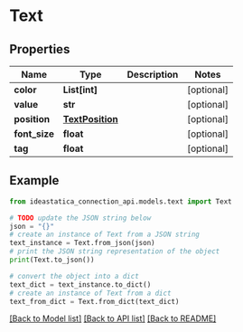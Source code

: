 # Text


## Properties

Name | Type | Description | Notes
------------ | ------------- | ------------- | -------------
**color** | **List[int]** |  | [optional] 
**value** | **str** |  | [optional] 
**position** | [**TextPosition**](TextPosition.md) |  | [optional] 
**font_size** | **float** |  | [optional] 
**tag** | **float** |  | [optional] 

## Example

```python
from ideastatica_connection_api.models.text import Text

# TODO update the JSON string below
json = "{}"
# create an instance of Text from a JSON string
text_instance = Text.from_json(json)
# print the JSON string representation of the object
print(Text.to_json())

# convert the object into a dict
text_dict = text_instance.to_dict()
# create an instance of Text from a dict
text_from_dict = Text.from_dict(text_dict)
```
[[Back to Model list]](../README.md#documentation-for-models) [[Back to API list]](../README.md#documentation-for-api-endpoints) [[Back to README]](../README.md)


